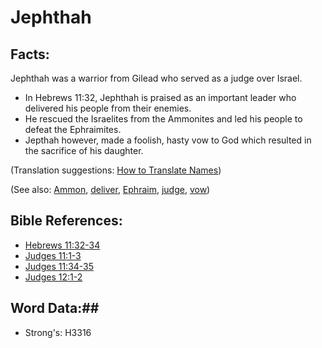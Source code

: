 # Jephthah #

## Facts: ##

Jephthah was a warrior from Gilead who served as a judge over Israel.

* In Hebrews 11:32, Jephthah is praised as an important leader who delivered his people from their enemies.
* He rescued the Israelites from the Ammonites and led his people to defeat the Ephraimites.
* Jepthah however, made a foolish, hasty vow to God which resulted in the sacrifice of his daughter.

(Translation suggestions: [How to Translate Names](rc://en/ta/man/translate/translate-names))

(See also: [Ammon](ammon.md), [deliver](../other/deliverer.md), [Ephraim](ephraim.md), [judge](../other/judgeposition.md), [vow](../kt/vow.md))

## Bible References: ##

* [Hebrews 11:32-34](rc://en/tn/help/heb/11/32)
* [Judges 11:1-3](rc://en/tn/help/jdg/11/01)
* [Judges 11:34-35](rc://en/tn/help/jdg/11/34)
* [Judges 12:1-2](rc://en/tn/help/jdg/12/01)

## Word Data:##

* Strong's: H3316
